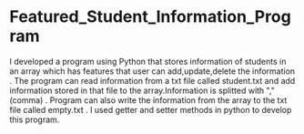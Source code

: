 # Featured_Student_Information_Program
I developed a program using Python that stores information of students in an array which has features that user can add,update,delete the information .
The program can read information from a txt file called student.txt and add information stored in that file to the array.Information is splitted with ","(comma) .
Program can also write the information from the array to the txt file called empty.txt .
I used getter and setter methods in python to develop this program.
